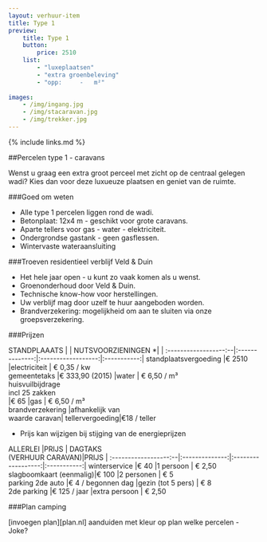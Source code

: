 ```yaml
---
layout: verhuur-item
title: Type 1
preview: 
    title: Type 1
    button:
        price: 2510
    list:
        - "luxeplaatsen"
        - "extra groenbeleving"
        - "opp:     -   m²"
        
images:
    - /img/ingang.jpg
    - /img/stacaravan.jpg
    - /img/trekker.jpg
---
```


{% include links.md %}

##Percelen type 1 - caravans

Wenst u graag een extra groot perceel met zicht op de centraal gelegen wadi? Kies dan voor deze luxueuze plaatsen en geniet van de ruimte.

###Goed om weten
- Alle type 1 percelen liggen rond de wadi.
- Betonplaat: 12x4 m - geschikt voor grote caravans.
- Aparte tellers voor gas - water - elektriciteit.
- Ondergrondse gastank - geen gasflessen.
- Wintervaste wateraansluiting

###Troeven residentieel verblijf Veld & Duin
- Het hele jaar open - u kunt zo vaak komen als u wenst.
- Groenonderhoud door Veld & Duin.
- Technische know-how voor herstellingen.
- Uw verblijf mag door uzelf te huur aangeboden worden.
- Brandverzekering: mogelijkheid om aan te sluiten via onze groepsverzekering.

###Prijzen

STANDPLAAATS          |                | NUTSVOORZIENINGEN *|             |
:------------------:--|:--------------:|:------------------:|:-----------:|
standplaatsvergoeding |€ 2510          |electriciteit       | € 0,35 / kw        
gemeentetaks          |€ 333,90 (2015) |water        | € 6,50 / m³  
huisvuilbijdrage<br>incl 25 zakken<br> |€ 65 |gas         | € 6,50 / m³       
brandverzekering      |afhankelijk van <br>waarde caravan| tellervergoeding|€18 / teller

* Prijs kan wijzigen bij stijging van de energieprijzen

ALLERLEI              |PRIJS           | DAGTAKS<br> (VERHUUR CARAVAN)|PRIJS  |
:------------------:--|:--------------:|:------------------:|:-----------:|
winterservice         |€ 40            |1 persoon           | € 2,50        
slagboomkaart (eenmalig)|€ 100           |2 personen          | € 5  
parking 2de auto      |€ 4 / begonnen dag |gezin (tot 5 pers)  | € 8     
2de parking           |€ 125 / jaar       |extra persoon       | € 2,50
         

###Plan camping

[invoegen plan][plan.nl]
aanduiden met kleur op plan welke percelen - Joke?

